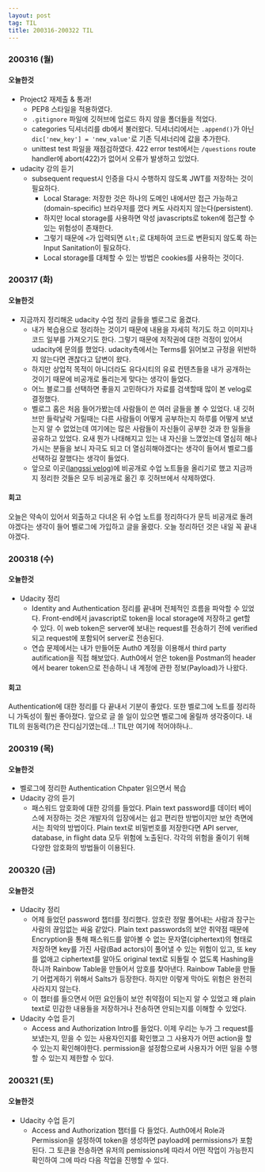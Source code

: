 ```yaml
---
layout: post
tag: TIL
title: 200316-200322 TIL
---
```

### 200316 (월)
#### 오늘한것
- Project2 재제출 & 통과!
  - PEP8 스타일을 적용하였다. 
  - `.gitignore` 파일에 깃허브에 업로드 하지 않을 폴더들을 적었다.
  - categories 딕셔너리를 db에서 불러왔다. 딕셔너리에서는 `.append()`가 아닌 `dic['new_key'] = 'new_value'`로 기존 딕셔너리에 값을 추가한다.
  - unittest test 파일을 재점검하였다. 422 error test에서는 `/questions` route handler에 abort(422)가 없어서 오류가 발생하고 있었다.
- udacity 강의 듣기
  - subsequent request시 인증을 다시 수행하지 않도록 JWT를 저장하는 것이 필요하다. 
    - Local Starage: 저장한 것은 하나의 도메인 내에서만 접근 가능하고(domain-specific) 브라우저를 껐다 켜도 사라지지 않는다(persistent).
    - 하지만 local storage를 사용하면 악성 javascripts로 token에 접근할 수 있는 위험성이 존재한다.
    - 그렇기 때문에 `<`가 입력되면 `&lt;`로 대체하여 코드로 변환되지 않도록 하는 Input Sanitation이 필요하다.
    - Local storage를 대체할 수 있는 방법은 cookies를 사용하는 것이다. 

### 200317 (화)
#### 오늘한것
- 지금까지 정리해온 udacity 수업 정리 글들을 벨로그로 옮겼다.
  - 내가 복습용으로 정리하는 것이기 때문에 내용을 자세히 적기도 하고 이미지나 코드 일부를 가져오기도 한다. 그렇기 때문에 저작권에 대한 걱정이 있어서 udacity에 문의를 했었다. udacity측에서는 Terms를 읽어보고 규정을 위반하지 않는다면 괜찮다고 답변이 왔다. 
  - 하지만 상업적 목적이 아니더라도 유다시티의 유료 컨텐츠들을 내가 공개하는 것이기 때문에 비공개로 돌리는게 맞다는 생각이 들었다.
  - 어느 블로그를 선택하면 좋을지 고민하다가 자료를 검색할때 많이 본 velog로 결정했다. 
  - 벨로그 홈은 처음 들어가봤는데 사람들이 쓴 여러 글들을 볼 수 있었다. 내 깃허브만 들락날락 거릴때는 다른 사람들이 어떻게 공부하는지 하루를 어떻게 보냈는지 알 수 없었는데 여기에는 많은 사람들이 자신들이 공부한 것과 한 일들을 공유하고 있었다. 요새 뭔가 나태해지고 있는 내 자신을 느꼈었는데 열심히 해나가시는 분들을 보니 자극도 되고 더 열심히해야겠다는 생각이 들어서 벨로그를 선택하길 잘했다는 생각이 들었다. 
  - 앞으로 이곳([langssi velog](https://velog.io/@langssi))에 비공개로 수업 노트들을 올리기로 했고 지금까지 정리한 것들은 모두 비공개로 옮긴 후 깃허브에서 삭제하였다.

#### 회고
오늘은 약속이 있어서 외출하고 다녀온 뒤 수업 노트를 정리하다가 문득 비공개로 돌려야겠다는 생각이 들어 벨로그에 가입하고 글을 올렸다. 오늘 정리하던 것은 내일 꼭 끝내야겠다.

### 200318 (수)
#### 오늘한것
- Udacity 정리
  - Identity and Authentication 정리를 끝내며 전체적인 흐름을 파악할 수 있었다. Front-end에서 javascript로 token을 local storage에 저장하고 get할 수 있다. 이 web token은 server에 보내는 request를 전송하기 전에 verified되고 request에 포함되어 server로 전송된다.
  - 연습 문제에서는 내가 만들어둔 Auth0 계정을 이용해서 third party autification을 직접 해보았다. Auth0에서 얻은 token을 Postman의 header에서 bearer token으로 전송하니 내 계정에 관한 정보(Payload)가 나왔다.

#### 회고
Authentication에 대한 정리를 다 끝내서 기분이 좋았다. 또한 벨로그에 노트를 정리하니 가독성이 훨씬 좋아졌다. 앞으로 글 쓸 일이 있으면 벨로그에 올릴까 생각중이다. 내 TIL의 원동력(?)은 잔디심기였는데...! TIL만 여기에 적어야하나..

### 200319 (목)
#### 오늘한것
- 벨로그에 정리한 Authentication Chpater 읽으면서 복습
- Udacity 강의 듣기
  - 패스워드 암호화에 대한 강의를 들었다. Plain text password를 데이터 베이스에 저장하는 것은 개발자의 입장에서는 쉽고 편리한 방법이지만 보안 측면에서는 최악의 방법이다. Plain text로 비밀번호를 저장한다면 API server, database, in flight data 모두 위험에 노출된다. 각각의 위험을 줄이기 위해 다양한 암호화의 방법들이 이용된다.

### 200320 (금)
#### 오늘한것
- Udacity 정리
  - 어제 들었던 password 챕터를 정리했다. 암호란 정말 풀어내는 사람과 잠구는 사람의 끊임없는 싸움 같았다. Plain text passwords의 보안 취약점 때문에 Encryption을 통해 패스워드를 알아볼 수 없는 문자열(ciphertext)의 형태로 저장하면 key를 가진 사람(Bad actors)이 풀어낼 수 있는 위험이 있고, 또 key를 없애고 ciphertext를 알아도 original text로 되돌릴 수 없도록 Hashing을 하니까 Rainbow Table을 만들어서 암호를 찾아낸다. Rainbow Table을 만들기 어렵게하기 위해서 Salts가 등장한다. 하지만 이렇게 막아도 위험은 완전히 사라지지 않는다. 
  - 이 챕터를 들으면서 어떤 요인들이 보안 취약점이 되는지 알 수 있었고 왜 plain text로 민감한 내용들을 저장하거나 전송하면 안되는지를 이해할 수 있었다.
- Udacity 수업 듣기
  - Access and Authorization Intro를 들었다. 이제 우리는 누가 그 request를 보냈는지, 믿을 수 있는 사용자인지를 확인했고 그 사용자가 어떤 action을 할 수 있는지 확인해야한다. permission을 설정함으로써 사용자가 어떤 일을 수행할 수 있는지 제한할 수 있다.

### 200321 (토)
#### 오늘한것
- Udacity 수업 듣기
  - Access and Authorization 챕터를 다 들었다. Auth0에서 Role과 Permission을 설정하여 token을 생성하면 payload에 permissions가 포함된다. 그 토큰을 전송하면 유저의 pemissions에 따라서 어떤 작업이 가능한지 확인하여 그에 따라 다음 작업을 진행할 수 있다. 

